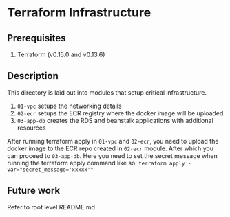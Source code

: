 # Terraform Infrastructure

## Prerequisites

1. Terraform (v0.15.0 and v0.13.6)

## Description

This directory is laid out into modules that setup critical infrastructure.

1. `01-vpc` setups the networking details
2. `02-ecr` setups the ECR registry where the docker image will be uploaded
3. `03-app-db` creates the RDS and beanstalk applications with additional resources

After running terraform apply in `01-vpc` and `02-ecr`, you need to upload the
docker image to the ECR repo created in `02-ecr` module. After which you can proceed
to `03-app-db`. Here you need to set the secret message when running the terraform
apply command like so: `terraform apply -var="secret_message='xxxxx'"`

## Future work

Refer to root level README.md
